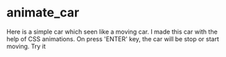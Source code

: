 # animate_car

Here is a simple car which seen like a moving car. 
I made this car with the help of CSS animations.
On press 'ENTER' key, the car will be stop or start moving.
Try it
